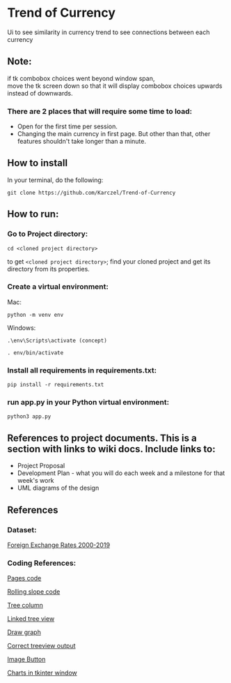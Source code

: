 # Trend of Currency

Ui to see similarity in currency trend to see connections between each currency

## Note:
if tk combobox choices went beyond window span,  <br/>
move the tk screen down so that it will display combobox choices upwards instead of downwards. <br/>
### There are 2 places that will require some time to load:
* Open for the first time per session.
* Changing the main currency in first page.
But other than that, other features shouldn't take longer than a minute.

## How to install
In your terminal, do the following: <br/>
``` 
git clone https://github.com/Karczel/Trend-of-Currency
 ```

## How to run:
### Go to Project directory: <br/>
``` 
cd <cloned project directory>
 ```
to get ```<cloned project directory>```;
find your cloned project and get its directory from its properties.

### Create a virtual environment: <br/>
Mac: <br/>
``` 
python -m venv env
 ```

Windows: <br/>
```
.\env\Scripts\activate (concept)
```
```
. env/bin/activate
```

### Install all requirements in requirements.txt: <br/>
``` 
pip install -r requirements.txt
 ```

### run app.py in your Python virtual environment:<br/>
```
python3 app.py
```

## References to project documents.  This is a section with links to wiki docs. Include links to:
* Project Proposal
* Development Plan - what you will do each week and a milestone for that week's work
* UML diagrams of the design

## References

### Dataset: <br/>
[Foreign Exchange Rates 2000-2019](https://www.kaggle.com/datasets/brunotly/foreign-exchange-rates-per-dollar-20002019)<br/>


### Coding References:<br/>

[Pages code](https://stackoverflow.com/questions/14817210/using-buttons-in-tkinter-to-navigate-to-different-pages-of-the-application)<br/>

[Rolling slope code](https://stackoverflow.com/questions/42138357/pandas-rolling-slope-calculation)<br/>

[Tree column](https://stackoverflow.com/questions/44331033/python-tkinter-treeview-column-sizes)<br/>

[Linked tree view](https://stackoverflow.com/questions/61404261/tkinter-selecting-an-item-from-a-treeview-using-single-click-instead-of-double)<br/>

[Draw graph](https://matplotlib.org/2.0.2/examples/user_interfaces/embedding_in_tk.html)<br/>

[Correct treeview output](https://stackoverflow.com/questions/34166030/obtaining-last-value-of-dataframe-column-without-index)<br/>

[Image Button](https://www.youtube.com/watch?v=6VbzpWL49Q4)<br/>

[Charts in tkinter window](https://datatofish.com/matplotlib-charts-tkinter-gui/)<br/>
